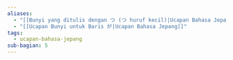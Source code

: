 ```yaml
---
aliases:
  - "[[Bunyi yang ditulis dengan つ (つ huruf kecil)|Ucapan Bahasa Jepang]]"
  - "[[Ucapan Bunyi untuk Baris が|Ucapan Bahasa Jepang]]"
tags:
  - ucapan-bahasa-jepang
sub-bagian: 5
---
```

